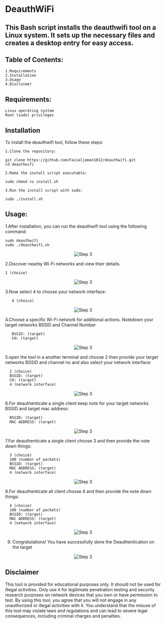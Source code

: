 # DeauthWiFi

## This Bash script installs the deauthwifi tool on a Linux system. It sets up the necessary files and creates a desktop entry for easy access.

## Table of Contents:
    1.Requirements
    2.Installation
    3.Usage
    4.Disclaimer

## Requirements:
    Linux operating system
    Root (sudo) privileges
    
## Installation
To install the deauthwifi tool, follow these steps:

    1.Clone the repository:
    
    git clone https://github.com/Faisaljaman1012/deauthwifi.git
    cd deauthwifi

    2.Make the install script executable:

    sudo chmod +x install.sh

    3.Run the install script with sudo:

    sudo ./install.sh

## Usage:
1.After installation, you can run the deauthwifi tool using the following command:
               
    sudo deauthwifi
    sudo ./deauthwifi.sh

<div style="text-align:center">
    <img src="https://github.com/FaisalJaman1012/deauthwifi/assets/91938237/925f1a2e-2e89-4f90-8f33-456b7215edff" alt="Step 3">
  </div>

2.Discover nearby Wi-Fi networks and view their details.

    1 (choice)
<div style="text-align:center">
    <img src="https://github.com/FaisalJaman1012/deauthwifi/assets/91938237/2d0c6397-3490-4785-945e-a3bb65767a2a" alt="Step 3">
  </div>
  
3.Now select 4 to choose your network interface:

       4 (choice)
<div style="text-align:center">
    <img src="https://github.com/FaisalJaman1012/deauthwifi/assets/91938237/58c111ff-de7d-4942-91e8-56fa7c5ea6f0" alt="Step 3">
  </div>

  4.Choose a specific Wi-Fi network for additional actions. Notedown your target networks BSSID and Channel Number

       BSSID: (target)
       CH: (target)
  <div style="text-align:center">
    <img src="https://github.com/FaisalJaman1012/deauthwifi/assets/91938237/270a70c7-c5f5-45b6-b7f6-08f2a091bfbd" alt="Step 3">
  </div>

  5.open the tool in a another terminal and choose 2 then provide your target networks BSSID and channel no and also select your network interface:

      2 (choice)
      BSSID: (target)
      CH: (target)
      4 (network interface)
 <div style="text-align:center">
    <img src="https://github.com/FaisalJaman1012/deauthwifi/assets/91938237/86a30694-1c4f-4df3-9292-37b78c118521" alt="Step 3">
  </div>

  6.For deauthenticate a single client keep note for your target networks BSSID and target mac address:

      BSSID: (target)
      MAC ADDRESS: (target)

<div style="text-align:center">
    <img src="https://github.com/FaisalJaman1012/deauthwifi/assets/91938237/fb981d60-0157-44d6-b389-2b51f1089c8d" alt="Step 3">
  </div>

 
  7.For deauthenticate a single client choose 3 and then provide the note down things:

      3 (choice)
      100 (number of packets)
      BSSID: (target)
      MAC ADDRESS: (target)
      4 (network interface)
<div style="text-align:center">
    <img src="https://github.com/FaisalJaman1012/deauthwifi/assets/91938237/49bb2d49-8ed9-470a-a4c6-a7ec6ee0f8d2" alt="Step 3">
  </div>


  8.For deauthenticate all client chosse 4 and then provide the note down things:

      4 (choice)
      100 (number of packets)
      BSSID: (target)
      MAC ADDRESS: (target)
      4 (network interface)

<div style="text-align:center">
    <img src="https://github.com/FaisalJaman1012/deauthwifi/assets/91938237/c23f460c-3b9c-4f7f-973e-ebe3efc58d6e" alt="Step 3">
  </div>


  9. Congratulations! You have successfully done the Deauthentication on the target

<div style="text-align:center">
    <img src="https://github.com/FaisalJaman1012/deauthwifi/assets/91938237/006f8931-a7ea-4c16-9b4a-e4cb45af6f65" alt="Step 3">
  </div>


## Disclaimer

This tool is provided for educational purposes only. It should not be used for illegal activities. Only use it for legitimate penetration testing and security research purposes on network devices that you own or have permission to test. By using this tool, you agree that you will not engage in any unauthorized or illegal activities with it. You understand that the misuse of this tool may violate laws and regulations and can lead to severe legal consequences, including criminal charges and penalties.
